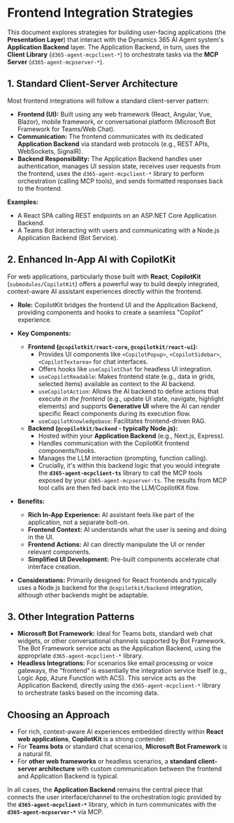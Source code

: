 # Frontend Integration Strategies

This document explores strategies for building user-facing applications (the **Presentation Layer**) that interact with the Dynamics 365 AI Agent system's **Application Backend** layer. The Application Backend, in turn, uses the **Client Library** (`d365-agent-mcpclient-*`) to orchestrate tasks via the **MCP Server** (`d365-agent-mcpserver-*`).

## 1. Standard Client-Server Architecture

Most frontend integrations will follow a standard client-server pattern:

*   **Frontend (UI):** Built using any web framework (React, Angular, Vue, Blazor), mobile framework, or conversational platform (Microsoft Bot Framework for Teams/Web Chat).
*   **Communication:** The frontend communicates with its dedicated **Application Backend** via standard web protocols (e.g., REST APIs, WebSockets, SignalR).
*   **Backend Responsibility:** The Application Backend handles user authentication, manages UI session state, receives user requests from the frontend, uses the `d365-agent-mcpclient-*` library to perform orchestration (calling MCP tools), and sends formatted responses back to the frontend.

**Examples:**
*   A React SPA calling REST endpoints on an ASP.NET Core Application Backend.
*   A Teams Bot interacting with users and communicating with a Node.js Application Backend (Bot Service).

## 2. Enhanced In-App AI with CopilotKit

For web applications, particularly those built with **React**, **CopilotKit** (`submodules/CopilotKit`) offers a powerful way to build deeply integrated, context-aware AI assistant experiences directly within the frontend.

*   **Role:** CopilotKit bridges the frontend UI and the Application Backend, providing components and hooks to create a seamless "Copilot" experience.
*   **Key Components:**
    *   **Frontend (`@copilotkit/react-core`, `@copilotkit/react-ui`):**
        *   Provides UI components like `<CopilotPopup>`, `<CopilotSidebar>`, `<CopilotTextarea>` for chat interfaces.
        *   Offers hooks like `useCopilotChat` for headless UI integration.
        *   `useCopilotReadable`: Makes frontend state (e.g., data in grids, selected items) available as context to the AI backend.
        *   `useCopilotAction`: Allows the AI backend to define actions that execute *in the frontend* (e.g., update UI state, navigate, highlight elements) and supports **Generative UI** where the AI can render specific React components during its execution flow.
        *   `useCopilotKnowledgebase`: Facilitates frontend-driven RAG.
    *   **Backend (`@copilotkit/backend` - typically Node.js):**
        *   Hosted within your **Application Backend** (e.g., Next.js, Express).
        *   Handles communication with the CopilotKit frontend components/hooks.
        *   Manages the LLM interaction (prompting, function calling).
        *   Crucially, it's within this backend logic that you would integrate the **`d365-agent-mcpclient-ts`** library to call the MCP tools exposed by your `d365-agent-mcpserver-ts`. The results from MCP tool calls are then fed back into the LLM/CopilotKit flow.

*   **Benefits:**
    *   **Rich In-App Experience:** AI assistant feels like part of the application, not a separate bolt-on.
    *   **Frontend Context:** AI understands what the user is seeing and doing in the UI.
    *   **Frontend Actions:** AI can directly manipulate the UI or render relevant components.
    *   **Simplified UI Development:** Pre-built components accelerate chat interface creation.

*   **Considerations:** Primarily designed for React frontends and typically uses a Node.js backend for the `@copilotkit/backend` integration, although other backends might be adaptable.

## 3. Other Integration Patterns

*   **Microsoft Bot Framework:** Ideal for Teams bots, standard web chat widgets, or other conversational channels supported by Bot Framework. The Bot Framework service acts as the Application Backend, using the appropriate `d365-agent-mcpclient-*` library.
*   **Headless Integrations:** For scenarios like email processing or voice gateways, the "frontend" is essentially the integration service itself (e.g., Logic App, Azure Function with ACS). This service acts as the Application Backend, directly using the `d365-agent-mcpclient-*` library to orchestrate tasks based on the incoming data.

## Choosing an Approach

*   For rich, context-aware AI experiences embedded directly within **React web applications**, **CopilotKit** is a strong contender.
*   For **Teams bots** or standard chat scenarios, **Microsoft Bot Framework** is a natural fit.
*   For **other web frameworks** or headless scenarios, a **standard client-server architecture** with custom communication between the frontend and Application Backend is typical.

In all cases, the **Application Backend** remains the central piece that connects the user interface/channel to the orchestration logic provided by the **`d365-agent-mcpclient-*`** library, which in turn communicates with the **`d365-agent-mcpserver-*`** via MCP.
